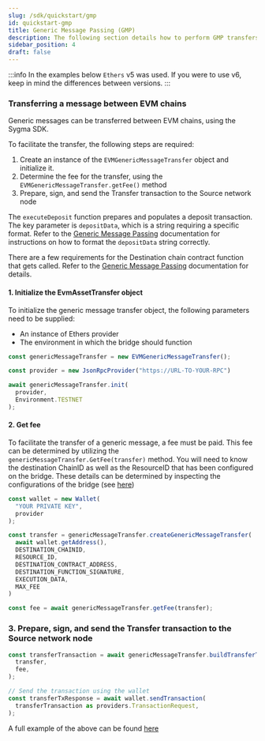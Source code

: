 ```yaml
---
slug: /sdk/quickstart/gmp
id: quickstart-gmp
title: Generic Message Passing (GMP)
description: The following section details how to perform GMP transfers.
sidebar_position: 4
draft: false
---
```


:::info
In the examples below `Ethers` v5 was used. If you were to use v6, keep in mind the differences between versions.
:::

### Transferring a message between EVM chains

Generic messages can be transferred between EVM chains, using the Sygma SDK.

To facilitate the transfer, the following steps are required:

1. Create an instance of the `EVMGenericMessageTransfer` object and initialize it.
2. Determine the fee for the transfer, using the  `EVMGenericMessageTransfer.getFee()` method
3. Prepare, sign, and send the Transfer transaction to the Source network node

The `executeDeposit` function prepares and populates a deposit transaction. The key parameter is `depositData`, which is a string requiring a specific format. Refer to the [Generic Message Passing](../../03-architecture/06-generic.md) documentation for instructions on how to format the `depositData` string correctly.

There are a few requirements for the Destination chain contract function that gets called. Refer to the [Generic Message Passing](../../03-architecture/06-generic.md) documentation for details.

#### 1. Initialize the EvmAssetTransfer object

To initialize the generic message transfer object, the following parameters need to be supplied:

- An instance of Ethers provider
- The environment in which the bridge should function

```ts
const genericMessageTransfer = new EVMGenericMessageTransfer();

const provider = new JsonRpcProvider("https://URL-TO-YOUR-RPC")

await genericMessageTransfer.init(
  provider,
  Environment.TESTNET
);
```

#### 2. Get fee

To facilitate the transfer of a generic message, a fee must be paid. This fee can be determined by utilizing the `genericMessageTransfer.GetFee(transfer)` method. You will need to know the destination ChainID as well as the ResourceID that has been configured on the bridge. These details can be determined by inspecting the configurations of the bridge (see [here](https://docs.buildwithsygma.com/environments))


```ts
const wallet = new Wallet(
  "YOUR PRIVATE KEY",
  provider
);

const transfer = genericMessageTransfer.createGenericMessageTransfer(
  await wallet.getAddress(),
  DESTINATION_CHAINID,
  RESOURCE_ID,
  DESTINATION_CONTRACT_ADDRESS,
  DESTINATION_FUNCTION_SIGNATURE,
  EXECUTION_DATA,
  MAX_FEE
)

const fee = await genericMessageTransfer.getFee(transfer);
```
### 3. Prepare, sign, and send the Transfer transaction to the Source network node

```ts
const transferTransaction = await genericMessageTransfer.buildTransferTransaction(
  transfer,
  fee,
);

// Send the transaction using the wallet
const transferTxResponse = await wallet.sendTransaction(
  transferTransaction as providers.TransactionRequest,
);
```

A full example of the above can be found [here](https://github.com/sygmaprotocol/sygma-sdk/blob/main/examples/evm-to-evm-generic-mesage-passing/src/transfer.ts)
